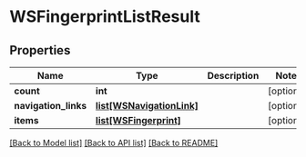 # WSFingerprintListResult

## Properties
Name | Type | Description | Notes
------------ | ------------- | ------------- | -------------
**count** | **int** |  | [optional] 
**navigation_links** | [**list[WSNavigationLink]**](WSNavigationLink.md) |  | [optional] 
**items** | [**list[WSFingerprint]**](WSFingerprint.md) |  | [optional] 

[[Back to Model list]](../README.md#documentation-for-models) [[Back to API list]](../README.md#documentation-for-api-endpoints) [[Back to README]](../README.md)


